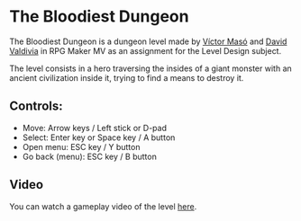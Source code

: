 # The Bloodiest Dungeon

The Bloodiest Dungeon is a dungeon level made by [Víctor Masó](https://twitter.com/nintervik) and [David Valdivia](https://twitter.com/ValdiviaDev) in RPG Maker MV as an assignment for the Level Design subject.

The level consists in a hero traversing the insides of a giant monster with an ancient civilization inside it, trying to find a means to destroy it.

## Controls:
- Move: Arrow keys / Left stick or D-pad
- Select: Enter key or Space key / A button
- Open menu: ESC key / Y button
- Go back (menu): ESC key / B button

## Video
You can watch a gameplay video of the level [here](https://www.youtube.com/watch?v=zBFLIvjL73s).
